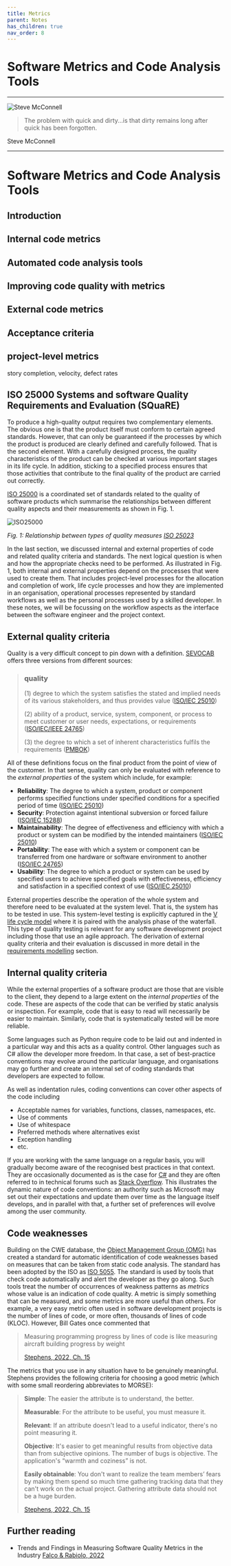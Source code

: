 ```yaml
---
title: Metrics
parent: Notes
has_children: true
nav_order: 8
---
```


# Software Metrics and Code Analysis Tools

<hr class="splash">

![Steve McConnell](../../images/people/steve_mcconnell.png)

<blockquote class="pretty"><span>
The problem with quick and dirty...is that dirty remains long after quick has been forgotten.
</span></blockquote>
<p class="attribution">Steve McConnell</p>

<hr class="splash">

# Software Metrics and Code Analysis Tools

## Introduction

## Internal code metrics

## Automated code analysis tools

## Improving code quality with metrics

## External code metrics

## Acceptance criteria

## project-level metrics
story completion, velocity, defect rates

## ISO 25000 Systems and software Quality Requirements and Evaluation (SQuaRE)

To produce a high-quality output requires two complementary elements. The obvious one is
that the product itself must conform to certain agreed standards. However, that can only
be guaranteed if the processes by which the product is produced are clearly defined and
carefully followed. That is the second element. With a carefully designed process, the
quality characteristics of the product can be checked at various important stages in its
life cycle. In addition, sticking to a specified process ensures that those activities that
contribute to the final quality of the product are carried out correctly.

[ISO 25000](https://iso25000.com/index.php/en/iso-25000-standards) is a coordinated set of
standards related to the quality of software products which summarise the relationships
between different quality aspects and their measurements as shown in Fig. 1.

![ISO25000](../../images/iso25023_quality.png)

*Fig. 1: Relationship between types of quality measures [ISO 25023](https://napier.primo.exlibrisgroup.com/permalink/44NAP_INST/19n0mho/cdi_bsi_primary_000000000030280200)*

In the last section, we discussed internal and external properties of code and related
quality criteria and standards. The next logical question is when and how the appropriate
checks need to be performed. As illustrated in Fig. 1, both internal and external properties
depend on the processes that were used to create them. That includes project-level processes
for the allocation and completion of work, life cycle processes and how they are implemented in
an organisation, operational processes represented by standard workflows as well as the
personal processes used by a skilled developer. In these notes, we will be focussing on the
workflow aspects as the interface between the software engineer and the project context.

## External quality criteria

Quality is a very difficult concept to pin down with a definition.
[SEVOCAB](https://pascal.computer.org/) offers three versions from different
sources:

> ### **quality**
>
> (1) degree to which the system satisfies the stated and implied needs of its
> various stakeholders, and thus provides value
> ([ISO/IEC 25010](https://napier.primo.exlibrisgroup.com/permalink/44NAP_INST/19n0mho/cdi_bsi_primary_000000000030215101))
>
> (2) ability of a product, service, system, component, or process to meet customer
> or user needs, expectations, or requirements
> ([ISO/IEC/IEEE 24765](https://napier.primo.exlibrisgroup.com/permalink/44NAP_INST/19n0mho/cdi_bsi_primary_000000000030413573))
>
> (3) the degree to which a set of inherent characteristics fulfils the requirements
> ([PMBOK](https://napier.primo.exlibrisgroup.com/permalink/44NAP_INST/n96pef/alma9923796446002111))

All of these definitions focus on the final product from the point of view of the
customer. In that sense, quality can only be evaluated with reference to the
*external properties* of the system which include, for example:

* **Reliability**:
  The degree to which a system, product or component performs specified functions
  under specified conditions for a specified period of time
  ([ISO/IEC 25010](https://napier.primo.exlibrisgroup.com/permalink/44NAP_INST/19n0mho/cdi_bsi_primary_000000000030215101))
* **Security**:
  Protection against intentional subversion or forced failure
  ([ISO/IEC 15288](https://napier.primo.exlibrisgroup.com/permalink/44NAP_INST/19n0mho/cdi_bsi_primary_000000000030433813))
* **Maintainability**:
  The degree of effectiveness and efficiency with which a product or system can be
  modified by the intended maintainers
  ([ISO/IEC 25010](https://napier.primo.exlibrisgroup.com/permalink/44NAP_INST/19n0mho/cdi_bsi_primary_000000000030215101))
* **Portability**:
  The ease with which a system or component can be transferred from one hardware or
  software environment to another
  ([ISO/IEC 24765](https://napier.primo.exlibrisgroup.com/permalink/44NAP_INST/19n0mho/cdi_bsi_primary_000000000030346267))
* **Usability**:
  The degree to which a product or system can be used by specified users to achieve
  specified goals with effectiveness, efficiency and satisfaction in a specified
  context of use
  ([ISO/IEC 25010](https://napier.primo.exlibrisgroup.com/permalink/44NAP_INST/19n0mho/cdi_bsi_primary_000000000030215101))

External properties describe the operation of the whole system and therefore need
to be evaluated at the system level. That is, the system has to be tested in use.
This system-level testing is explicitly captured in the
[V life cycle model](../unit3_agile/Week03a_lifecycle.md#the-v-model) where it is paired with the
analysis phase of the waterfall. This type of quality testing is relevant for any
software development project including those that use an agile approach. The
derivation of external quality criteria and their evaluation is discussed in more
detail in the [requirements modelling](Week11a_requirements_modelling.md) section.

## Internal quality criteria

While the external properties of a software product are those that are visible to
the client, they depend to a large extent on the *internal properties* of the code.
These are aspects of the code that can be verified by static analysis or inspection.
For example, code that is easy to read will necessarily be easier to maintain.
Similarly, code that is systematically tested will be more reliable.

Some languages such as Python require code to be laid out and indented in a
particular way and this acts as a quality control. Other languages such as C# allow
the developer more freedom. In that case, a set of best-practice conventions may
evolve around the particular language, and organisations may go further and create
an internal set of coding standards that developers are expected to follow.

As well as indentation rules, coding conventions can cover other aspects of the
code including

* Acceptable names for variables, functions, classes, namespaces, etc.
* Use of comments
* Use of whitespace
* Preferred methods where alternatives exist
* Exception handling
* etc.

If you are working with the same language on a regular basis, you will gradually
become aware of the recognised best practices in that context. They are occasionally
documented as is the case for
[C#](https://learn.microsoft.com/en-us/dotnet/csharp/fundamentals/coding-style/coding-conventions)
and they are often referred to in technical forums such as
[Stack Overflow](https://stackoverflow.com/questions/14973642/how-using-try-catch-for-exception-handling-is-best-practice).
This illustrates the dynamic nature of code conventions: an authority such as
Microsoft may set out their expectations and update them over time as the language
itself develops, and in parallel with that, a further set of preferences will
evolve among the user community.

## Code weaknesses


Building on the CWE database, the [Object Management Group (OMG)](https://www.omg.org/)
has created a standard for automatic identification of code weaknesses based on
measures that can be taken from static code analysis. The standard has been adopted by
the ISO as [ISO 5055](https://www.it-cisq.org/standards/code-quality-standards/). The
standard is used by tools that check code automatically and alert the developer as
they go along. Such tools treat the number of occurrences of weakness patterns as
*metrics* whose value is an indication of code quality. A metric is simply something that
can be measured, and some metrics are more useful than others. For example, a very easy
metric often used in software development projects is the number of lines of  code, or
more often, thousands of lines of code (KLOC). However, Bill Gates once commented that

> Measuring programming progress by lines of code is like measuring aircraft building
> progress by weight
>
> [Stephens, 2022, Ch. 15](https://learning.oreilly.com/library/view/beginning-software-engineering/9781119901709/c15.xhtml)

The metrics that you use in any situation have to be genuinely meaningful.
Stephens provides the following criteria for choosing a good metric (which with some small
reordering abbreviates to MORSE):

> **Simple**: The easier the attribute is to understand, the better.
>
> **Measurable**: For the attribute to be useful, you must measure it.
>
> **Relevant**: If an attribute doesn't lead to a useful indicator, there's no point
> measuring it.
>
> **Objective**: It's easier to get meaningful results from objective data than from
> subjective opinions. The number of bugs is objective. The application's “warmth and
> coziness” is not.
>
> **Easily obtainable**: You don't want to realize the team members’ fears by making them
> spend so much time gathering tracking data that they can't work on the actual project.
> Gathering attribute data should not be a huge burden.
>
> [Stephens, 2022, Ch. 15](https://learning.oreilly.com/library/view/beginning-software-engineering/9781119901709/c15.xhtml)

## Further reading

* Trends and Findings in Measuring Software Quality Metrics in the Industry
  [Falco & Rabiolo, 2022](https://doi.org/10.1109/ARGENCON55245.2022.9939935)

